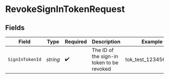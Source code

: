 # RevokeSignInTokenRequest


## Fields

| Field                                     | Type                                      | Required                                  | Description                               | Example                                   |
| ----------------------------------------- | ----------------------------------------- | ----------------------------------------- | ----------------------------------------- | ----------------------------------------- |
| `SignInTokenId`                           | *string*                                  | :heavy_check_mark:                        | The ID of the sign-in token to be revoked | tok_test_1234567890                       |
